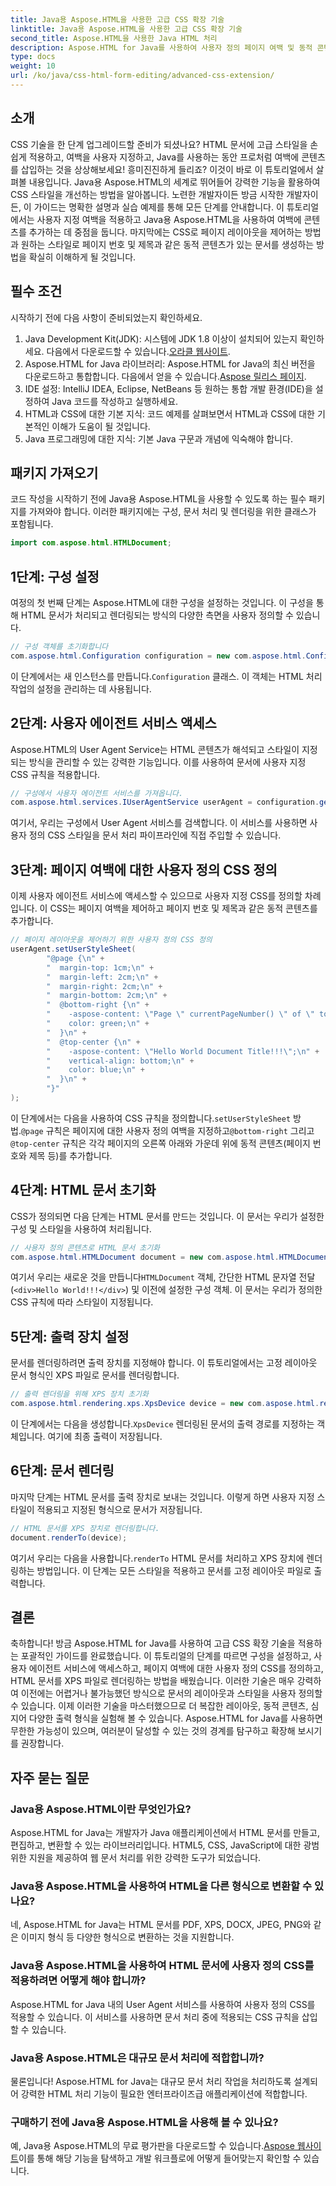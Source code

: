```yaml
---
title: Java용 Aspose.HTML을 사용한 고급 CSS 확장 기술
linktitle: Java용 Aspose.HTML을 사용한 고급 CSS 확장 기술
second_title: Aspose.HTML을 사용한 Java HTML 처리
description: Aspose.HTML for Java를 사용하여 사용자 정의 페이지 여백 및 동적 콘텐츠를 포함한 고급 CSS 기술을 적용하는 방법을 알아보세요. 개발자를 위한 자세하고 실용적인 튜토리얼입니다.
type: docs
weight: 10
url: /ko/java/css-html-form-editing/advanced-css-extension/
---
```

## 소개
CSS 기술을 한 단계 업그레이드할 준비가 되셨나요? HTML 문서에 고급 스타일을 손쉽게 적용하고, 여백을 사용자 지정하고, Java를 사용하는 동안 프로처럼 여백에 콘텐츠를 삽입하는 것을 상상해보세요! 흥미진진하게 들리죠? 이것이 바로 이 튜토리얼에서 살펴볼 내용입니다. Java용 Aspose.HTML의 세계로 뛰어들어 강력한 기능을 활용하여 CSS 스타일을 개선하는 방법을 알아봅니다. 노련한 개발자이든 방금 시작한 개발자이든, 이 가이드는 명확한 설명과 실습 예제를 통해 모든 단계를 안내합니다.
이 튜토리얼에서는 사용자 지정 여백을 적용하고 Java용 Aspose.HTML을 사용하여 여백에 콘텐츠를 추가하는 데 중점을 둡니다. 마지막에는 CSS로 페이지 레이아웃을 제어하는 방법과 원하는 스타일로 페이지 번호 및 제목과 같은 동적 콘텐츠가 있는 문서를 생성하는 방법을 확실히 이해하게 될 것입니다.
## 필수 조건
시작하기 전에 다음 사항이 준비되었는지 확인하세요.
1. Java Development Kit(JDK): 시스템에 JDK 1.8 이상이 설치되어 있는지 확인하세요. 다음에서 다운로드할 수 있습니다.[오라클 웹사이트](https://www.oracle.com/java/technologies/javase-jdk11-downloads.html).
2.  Aspose.HTML for Java 라이브러리: Aspose.HTML for Java의 최신 버전을 다운로드하고 통합합니다. 다음에서 얻을 수 있습니다.[Aspose 릴리스 페이지](https://releases.aspose.com/html/java/).
3. IDE 설정: IntelliJ IDEA, Eclipse, NetBeans 등 원하는 통합 개발 환경(IDE)을 설정하여 Java 코드를 작성하고 실행하세요.
4. HTML과 CSS에 대한 기본 지식: 코드 예제를 살펴보면서 HTML과 CSS에 대한 기본적인 이해가 도움이 될 것입니다.
5. Java 프로그래밍에 대한 지식: 기본 Java 구문과 개념에 익숙해야 합니다.
## 패키지 가져오기
코드 작성을 시작하기 전에 Java용 Aspose.HTML을 사용할 수 있도록 하는 필수 패키지를 가져와야 합니다. 이러한 패키지에는 구성, 문서 처리 및 렌더링을 위한 클래스가 포함됩니다.
```java
import com.aspose.html.HTMLDocument;
```
## 1단계: 구성 설정
여정의 첫 번째 단계는 Aspose.HTML에 대한 구성을 설정하는 것입니다. 이 구성을 통해 HTML 문서가 처리되고 렌더링되는 방식의 다양한 측면을 사용자 정의할 수 있습니다.
```java
// 구성 객체를 초기화합니다
com.aspose.html.Configuration configuration = new com.aspose.html.Configuration();
```
 이 단계에서는 새 인스턴스를 만듭니다.`Configuration` 클래스. 이 객체는 HTML 처리 작업의 설정을 관리하는 데 사용됩니다.
## 2단계: 사용자 에이전트 서비스 액세스
Aspose.HTML의 User Agent Service는 HTML 콘텐츠가 해석되고 스타일이 지정되는 방식을 관리할 수 있는 강력한 기능입니다. 이를 사용하여 문서에 사용자 지정 CSS 규칙을 적용합니다.
```java
// 구성에서 사용자 에이전트 서비스를 가져옵니다.
com.aspose.html.services.IUserAgentService userAgent = configuration.getService(com.aspose.html.services.IUserAgentService.class);
```
여기서, 우리는 구성에서 User Agent 서비스를 검색합니다. 이 서비스를 사용하면 사용자 정의 CSS 스타일을 문서 처리 파이프라인에 직접 주입할 수 있습니다.
## 3단계: 페이지 여백에 대한 사용자 정의 CSS 정의
이제 사용자 에이전트 서비스에 액세스할 수 있으므로 사용자 지정 CSS를 정의할 차례입니다. 이 CSS는 페이지 여백을 제어하고 페이지 번호 및 제목과 같은 동적 콘텐츠를 추가합니다.
```java
// 페이지 레이아웃을 제어하기 위한 사용자 정의 CSS 정의
userAgent.setUserStyleSheet(
        "@page {\n" +
        "  margin-top: 1cm;\n" +
        "  margin-left: 2cm;\n" +
        "  margin-right: 2cm;\n" +
        "  margin-bottom: 2cm;\n" +
        "  @bottom-right {\n" +
        "    -aspose-content: \"Page \" currentPageNumber() \" of \" totalPagesNumber();\n" +
        "    color: green;\n" +
        "  }\n" +
        "  @top-center {\n" +
        "    -aspose-content: \"Hello World Document Title!!!\";\n" +
        "    vertical-align: bottom;\n" +
        "    color: blue;\n" +
        "  }\n" +
        "}"
);
```
 이 단계에서는 다음을 사용하여 CSS 규칙을 정의합니다.`setUserStyleSheet` 방법.`@page` 규칙은 페이지에 대한 사용자 정의 여백을 지정하고`@bottom-right` 그리고`@top-center` 규칙은 각각 페이지의 오른쪽 아래와 가운데 위에 동적 콘텐츠(페이지 번호와 제목 등)를 추가합니다.
## 4단계: HTML 문서 초기화
CSS가 정의되면 다음 단계는 HTML 문서를 만드는 것입니다. 이 문서는 우리가 설정한 구성 및 스타일을 사용하여 처리됩니다.
```java
// 사용자 정의 콘텐츠로 HTML 문서 초기화
com.aspose.html.HTMLDocument document = new com.aspose.html.HTMLDocument("<div>Hello World!!!</div>", ".", configuration);
```
 여기서 우리는 새로운 것을 만듭니다`HTMLDocument` 객체, 간단한 HTML 문자열 전달(`<div>Hello World!!!</div>`) 및 이전에 설정한 구성 객체. 이 문서는 우리가 정의한 CSS 규칙에 따라 스타일이 지정됩니다.
## 5단계: 출력 장치 설정
문서를 렌더링하려면 출력 장치를 지정해야 합니다. 이 튜토리얼에서는 고정 레이아웃 문서 형식인 XPS 파일로 문서를 렌더링합니다.
```java
// 출력 렌더링을 위해 XPS 장치 초기화
com.aspose.html.rendering.xps.XpsDevice device = new com.aspose.html.rendering.xps.XpsDevice("output/output.xps");
```
 이 단계에서는 다음을 생성합니다.`XpsDevice` 렌더링된 문서의 출력 경로를 지정하는 객체입니다. 여기에 최종 출력이 저장됩니다.
## 6단계: 문서 렌더링
마지막 단계는 HTML 문서를 출력 장치로 보내는 것입니다. 이렇게 하면 사용자 지정 스타일이 적용되고 지정된 형식으로 문서가 저장됩니다.
```java
// HTML 문서를 XPS 장치로 렌더링합니다.
document.renderTo(device);
```
 여기서 우리는 다음을 사용합니다.`renderTo` HTML 문서를 처리하고 XPS 장치에 렌더링하는 방법입니다. 이 단계는 모든 스타일을 적용하고 문서를 고정 레이아웃 파일로 출력합니다.
## 결론
축하합니다! 방금 Aspose.HTML for Java를 사용하여 고급 CSS 확장 기술을 적용하는 포괄적인 가이드를 완료했습니다. 이 튜토리얼의 단계를 따르면 구성을 설정하고, 사용자 에이전트 서비스에 액세스하고, 페이지 여백에 대한 사용자 정의 CSS를 정의하고, HTML 문서를 XPS 파일로 렌더링하는 방법을 배웠습니다. 이러한 기술은 매우 강력하여 이전에는 어렵거나 불가능했던 방식으로 문서의 레이아웃과 스타일을 사용자 정의할 수 있습니다. 
이제 이러한 기술을 마스터했으므로 더 복잡한 레이아웃, 동적 콘텐츠, 심지어 다양한 출력 형식을 실험해 볼 수 있습니다. Aspose.HTML for Java를 사용하면 무한한 가능성이 있으며, 여러분이 달성할 수 있는 것의 경계를 탐구하고 확장해 보시기를 권장합니다.
## 자주 묻는 질문
### Java용 Aspose.HTML이란 무엇인가요?
Aspose.HTML for Java는 개발자가 Java 애플리케이션에서 HTML 문서를 만들고, 편집하고, 변환할 수 있는 라이브러리입니다. HTML5, CSS, JavaScript에 대한 광범위한 지원을 제공하여 웹 문서 처리를 위한 강력한 도구가 되었습니다.
### Java용 Aspose.HTML을 사용하여 HTML을 다른 형식으로 변환할 수 있나요?
네, Aspose.HTML for Java는 HTML 문서를 PDF, XPS, DOCX, JPEG, PNG와 같은 이미지 형식 등 다양한 형식으로 변환하는 것을 지원합니다.
### Java용 Aspose.HTML을 사용하여 HTML 문서에 사용자 정의 CSS를 적용하려면 어떻게 해야 합니까?
Aspose.HTML for Java 내의 User Agent 서비스를 사용하여 사용자 정의 CSS를 적용할 수 있습니다. 이 서비스를 사용하면 문서 처리 중에 적용되는 CSS 규칙을 삽입할 수 있습니다.
### Java용 Aspose.HTML은 대규모 문서 처리에 적합합니까?
물론입니다! Aspose.HTML for Java는 대규모 문서 처리 작업을 처리하도록 설계되어 강력한 HTML 처리 기능이 필요한 엔터프라이즈급 애플리케이션에 적합합니다.
### 구매하기 전에 Java용 Aspose.HTML을 사용해 볼 수 있나요?
예, Java용 Aspose.HTML의 무료 평가판을 다운로드할 수 있습니다.[Aspose 웹사이트](https://releases.aspose.com/html/java/)이를 통해 해당 기능을 탐색하고 개발 워크플로에 어떻게 들어맞는지 확인할 수 있습니다.